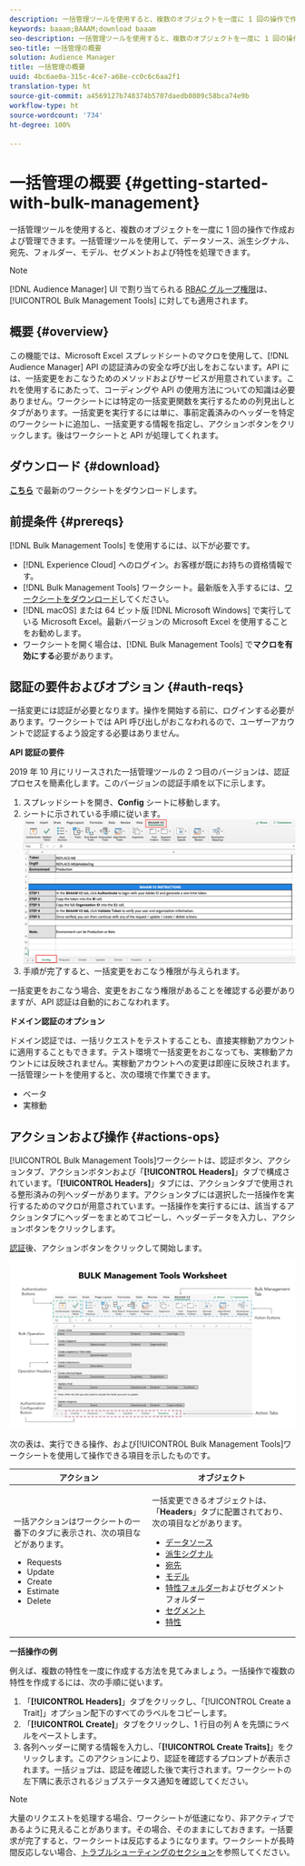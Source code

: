 ```yaml
---
description: 一括管理ツールを使用すると、複数のオブジェクトを一度に 1 回の操作で作成および管理できます。一括管理ツールを使用して、データソース、派生シグナル、宛先、フォルダー、セグメントおよび特性を処理できます。
keywords: baaam;BAAAM;download baaam
seo-description: 一括管理ツールを使用すると、複数のオブジェクトを一度に 1 回の操作で作成および管理できます。一括管理ツールを使用して、データソース、派生シグナル、宛先、フォルダー、セグメントおよび特性を処理できます。
seo-title: 一括管理の概要
solution: Audience Manager
title: 一括管理の概要
uuid: 4bc6ae0a-315c-4ce7-a68e-cc0c6c6aa2f1
translation-type: ht
source-git-commit: a4569127b748374b5707daedb0809c58bca74e9b
workflow-type: ht
source-wordcount: '734'
ht-degree: 100%

---
```



# 一括管理の概要 {#getting-started-with-bulk-management}

一括管理ツールを使用すると、複数のオブジェクトを一度に 1 回の操作で作成および管理できます。一括管理ツールを使用して、データソース、派生シグナル、宛先、フォルダー、モデル、セグメントおよび特性を処理できます。

<!-- 

c_bulk_start.xml

 -->

>[!NOTE]
>
>[!DNL Audience Manager] UI で割り当てられる [RBAC グループ権限](../../features/administration/administration-overview.md)は、[!UICONTROL Bulk Management Tools] に対しても適用されます。

## 概要 {#overview}

この機能では、Microsoft Excel スプレッドシートのマクロを使用して、[!DNL Audience Manager] API の認証済みの安全な呼び出しをおこないます。API には、一括変更をおこなうためのメソッドおよびサービスが用意されています。これを使用するにあたって、コーディングや API の使用方法についての知識は必要ありません。ワークシートには特定の一括変更関数を実行するための列見出しとタブがあります。一括変更を実行するには単に、事前定義済みのヘッダーを特定のワークシートに追加し、一括変更する情報を指定し、アクションボタンをクリックします。後はワークシートと API が処理してくれます。

## ダウンロード {#download}

**[こちら](assets/BAAAM_V2_20200502.xlsm)** で最新のワークシートをダウンロードします。

## 前提条件 {#prereqs}

[!DNL Bulk Management Tools] を使用するには、以下が必要です。

* [!DNL Experience Cloud] へのログイン。お客様が既にお持ちの資格情報です。
* [!DNL Bulk Management Tools] ワークシート。最新版を入手するには、[ワークシートをダウンロード](assets/BAAAM_V2_20200502.xlsm)してください。
* [!DNL macOS] または 64 ビット版 [!DNL Microsoft Windows] で実行している Microsoft Excel。最新バージョンの Microsoft Excel を使用することをお勧めします。
* ワークシートを開く場合は、[!DNL Bulk Management Tools] で&#x200B;**マクロを有効にする**&#x200B;必要があります。

## 認証の要件およびオプション {#auth-reqs}

一括変更には認証が必要となります。操作を開始する前に、ログインする必要があります。ワークシートでは API 呼び出しがおこなわれるので、ユーザーアカウントで認証するよう設定する必要はありません。

**API 認証の要件**

2019 年 10 月にリリースされた一括管理ツールの 2 つ目のバージョンは、認証プロセスを簡素化します。このバージョンの認証手順を以下に示します。

1. スプレッドシートを開き、**Config** シートに移動します。
2. シートに示されている手順に従います。
   ![](assets/baaam-authentication.png)
3. 手順が完了すると、一括変更をおこなう権限が与えられます。

一括変更をおこなう場合、変更をおこなう権限があることを確認する必要がありますが、API 認証は自動的におこなわれます。

**ドメイン認証のオプション**

ドメイン認証では、一括リクエストをテストすることも、直接実稼動アカウントに適用することもできます。テスト環境で一括変更をおこなっても、実稼動アカウントには反映されません。実稼動アカウントへの変更は即座に反映されます。一括管理シートを使用すると、次の環境で作業できます。

* ベータ
* 実稼動

## アクションおよび操作 {#actions-ops}

[!UICONTROL Bulk Management Tools]ワークシートは、認証ボタン、アクションタブ、アクションボタンおよび「**[!UICONTROL Headers]**」タブで構成されています。「**[!UICONTROL Headers]**」タブには、アクションタブで使用される整形済みの列ヘッダーがあります。アクションタブには選択した一括操作を実行するためのマクロが用意されています。一括操作を実行するには、該当するアクションタブにヘッダーをまとめてコピーし、ヘッダーデータを入力し、アクションボタンをクリックします。

[認証](#auth-reqs)後、アクションボタンをクリックして開始します。

![](assets/baaam-worksheet.png)

次の表は、実行できる操作、および[!UICONTROL Bulk Management Tools]ワークシートを使用して操作できる項目を示したものです。

<table id="table_B9B3E09B692E42BAA52FB32C18B00709"> 
 <thead> 
  <tr> 
   <th colname="col1" class="entry"> アクション </th> 
   <th colname="col2" class="entry"> オブジェクト </th> 
  </tr> 
 </thead>
 <tbody> 
  <tr> 
   <td colname="col1"> <p>一括アクションはワークシートの一番下のタブに表示され、次の項目などがあります。 </p> <p> 
     <ul id="ul_49F46B9E00C045D29E40258EB7BDCFBB"> 
      <li id="li_193C41EA19EF4D738FBA037D2BF9B05C">Requests </li> 
      <li id="li_5BE2E13D839F4958AAA5C01B7EFC5096">Update </li> 
      <li id="li_4CCCC739795945DF8C89787F9A67EB88">Create </li> 
      <li id="li_C7D36D2BDF0448CEAF3A5EABE41038E8">Estimate </li> 
      <li id="li_07A3E94326124A3092362D9896EB7732">Delete </li> 
     </ul> </p> </td> 
   <td colname="col2"> <p>一括変更できるオブジェクトは、「<b><span class="uicontrol">Headers</span></b>」タブに配置されており、次の項目などがあります。 </p> <p> 
     <ul id="ul_A7A96F2B1B63430B9A1E1184AC5FA8F2"> 
      <li id="li_E3D9E2E190B04BE685337AC6140C371C"> <a href="../../features/datasources-list-and-settings.md#data-sources-list-and-settings"> データソース</a> </li> 
      <li id="li_B645385E40684FA28770913EAF18CB2C"> <a href="../../features/derived-signals.md"> 派生シグナル</a> </li> 
      <li id="li_9059F8C4A41A410899BDEFC76D3F5949"> <a href="../../features/destinations/destinations.md"> 宛先</a> </li> 
      <li> <a href="../../features/algorithmic-models/understanding-models.md"> モデル</a> </li> 
      <li id="li_BB5A445150754E53AA38C78461326932"> <a href="../../features/traits/trait-storage.md#trait-storage"> 特性フォルダー</a>およびセグメントフォルダー </li> 
      <li id="li_7A27DBF64E0945CF8AE8C96E8C6EDA09"> <a href="../../features/segments/segments-purpose.md"> セグメント</a> </li> 
      <li id="li_A4640A34930040DEA8555EAF0AE2A702"> <a href="../../features/traits/trait-details-page.md"> 特性</a> </li> 
     </ul> </p> </td> 
  </tr> 
 </tbody> 
</table>

**一括操作の例**

例えば、複数の特性を一度に作成する方法を見てみましょう。一括操作で複数の特性を作成するには、次の手順に従います。

1. 「**[!UICONTROL Headers]**」タブをクリックし、「[!UICONTROL Create a Trait]」オプション配下のすべてのラベルをコピーします。
2. 「**[!UICONTROL Create]**」タブをクリックし、1 行目の列 A を先頭にラベルをペーストします。
3. 各列ヘッダーに関する情報を入力し、「**[!UICONTROL Create Traits]**」をクリックします。このアクションにより、認証を確認するプロンプトが表示されます。一括ジョブは、認証を確認した後で実行されます。ワークシートの左下隅に表示されるジョブステータス通知を確認してください。


>[!NOTE]
>
>大量のリクエストを処理する場合、ワークシートが低速になり、非アクティブであるように見えることがあります。その場合、そのままにしておきます。一括要求が完了すると、ワークシートは反応するようになります。ワークシートが長時間反応しない場合、[トラブルシューティングのセクション](../../reference/bulk-management-tools/bulk-troubleshooting.md)を参照してください。

